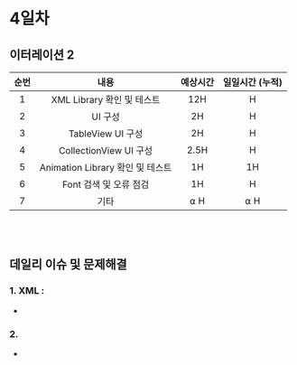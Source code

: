 # 4일차
## 이터레이션 2
|순번|내용|예상시간|일일시간 (누적)
|:---:|:-----:|:-------:|:-------:
|1|XML Library 확인 및 테스트| 12H | H 
|2|UI 구성| 2H | H 
|3|TableView UI 구성| 2H | H
|4|CollectionView UI 구성| 2.5H | H
|5|Animation Library 확인 및 테스트| 1H | 1H 
|6|Font 검색 및 오류 점검| 1H | H
|7|기타| ⍺ H | ⍺ H

</br></br>
## 데일리 이슈 및 문제해결
### 1. XML : 
  - 
### 2. 
  - 
